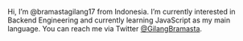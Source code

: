 Hi, I’m @bramastagilang17 from Indonesia.
I’m currently interested in Backend Engineering and currently learning JavaScript as my main language.
You can reach me via Twitter [@GilangBramasta](https://twitter.com/GilangBramasta).
